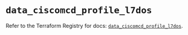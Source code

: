 # `data_ciscomcd_profile_l7dos`

Refer to the Terraform Registry for docs: [`data_ciscomcd_profile_l7dos`](https://registry.terraform.io/providers/ciscodevnet/ciscomcd/25.9.1/docs/data-sources/profile_l7dos).

